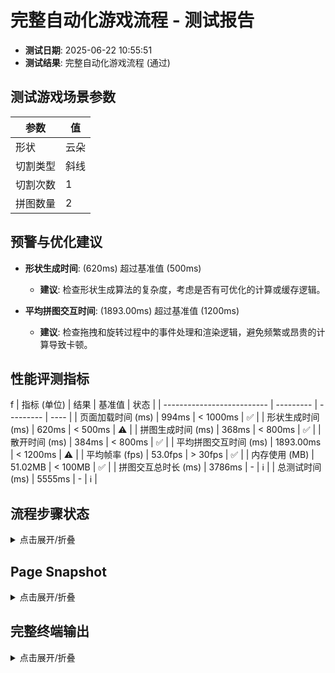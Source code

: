 <!--
{
  "version": "1.0",
  "data": {
    "fileName": "test-report-20250622105552.md",
    "title": "完整自动化游戏流程",
    "status": "通过",
    "timestamp": "2025-06-22T02:55:52.059Z",
    "metrics": {
      "loadTime": 994,
      "shapeGenerationTime": 620,
      "puzzleGenerationTime": 368,
      "scatterTime": 384,
      "avgInteractionTime": 1893,
      "avgFps": 53,
      "memoryUsage": 51.02
    },
    "scenario": {
      "shapeType": "云朵",
      "cutType": "斜线",
      "cutCount": 1,
      "pieceCount": 2
    }
  }
}
-->

# 完整自动化游戏流程 - 测试报告

- **测试日期**: 2025-06-22 10:55:51
- **测试结果**: 完整自动化游戏流程 (通过)

## 测试游戏场景参数

| 参数 | 值 |
|---|---|
| 形状 | 云朵 |
| 切割类型 | 斜线 |
| 切割次数 | 1 |
| 拼图数量 | 2 |


## 预警与优化建议
- **形状生成时间**: (620ms) 超过基准值 (500ms)
  - **建议**: 检查形状生成算法的复杂度，考虑是否有可优化的计算或缓存逻辑。

- **平均拼图交互时间**: (1893.00ms) 超过基准值 (1200ms)
  - **建议**: 检查拖拽和旋转过程中的事件处理和渲染逻辑，避免频繁或昂贵的计算导致卡顿。

## 性能评测指标
f
| 指标 (单位)                | 结果      | 基准值    | 状态 |
| -------------------------- | --------- | --------- | ---- |
| 页面加载时间 (ms)          | 994ms      | < 1000ms    | ✅ |
| 形状生成时间 (ms)          | 620ms | < 500ms | ⚠️ |
| 拼图生成时间 (ms)          | 368ms | < 800ms | ✅ |
| 散开时间 (ms)              | 384ms      | < 800ms    | ✅ |
| 平均拼图交互时间 (ms)      | 1893.00ms | < 1200ms | ⚠️ |
| 平均帧率 (fps)             | 53.0fps       | > 30fps     | ✅ |
| 内存使用 (MB)            | 51.02MB       | < 100MB     | ✅ |
| 拼图交互总时长 (ms)        | 3786ms | -         | ℹ️   |
| 总测试时间 (ms)            | 5555ms | -         | ℹ️   |


## 流程步骤状态
<details>
<summary>点击展开/折叠</summary>

```
步骤 1: 页面加载后渲染控制面板和画布 - 完成。
步骤 2: 选择云朵形状并生成 - 完成。
步骤 3: 选择斜线切割并渲染拼图 - 完成。
步骤 4: 点击散开拼图 - 完成。
步骤 5: 画布提示 (2 块) - 完成。
步骤 6: 拼图旋转和拖拽到目标位置 - 完成。
步骤 7: 最后1块拼图完成时，画布渲染完成效果 - 完成。
步骤 8: 点击重新开始按钮，清空画布，恢复初始游戏状态 - 完成。
```
</details>

## Page Snapshot
<details>
<summary>点击展开/折叠</summary>

```yaml
无 Page snapshot 信息。
```
</details>


## 完整终端输出
<details>
<summary>点击展开/折叠</summary>

```
步骤 1: 页面加载后渲染控制面板和画布 - 完成。
步骤 2: 选择云朵形状并生成 - 完成。
步骤 3: 选择斜线切割并渲染拼图 - 完成。
步骤 4: 点击散开拼图 - 完成。
步骤 5: 画布提示 (2 块) - 完成。
选中拼图块 0
拼图块 0 旋转后角度: 0 目标角度: 0
拼图块 0 拖拽后位置: { x: 646.870133211583, y: 534.0137165686937, rotation: 0 } 目标: { x: 646.870133211583, y: 534.0137165686937, rotation: 0 }
拼图块 0 拖拽完成，已完成数量更新为 1/2。
选中拼图块 1
拼图块 1 旋转后角度: 0 目标角度: 0
拼图块 1 拖拽后位置: { x: 357.8950610074703, y: 526.29939013873, rotation: 0 } 目标: { x: 357.8950610074703, y: 526.29939013873, rotation: 0 }
拼图块 1 拖拽完成，已完成数量更新为 2/2。
步骤 6: 拼图旋转和拖拽到目标位置 - 完成。
拼图交互总时长: 3786ms
平均拼图交互时间: 1893.00ms
步骤 7: 最后1块拼图完成时，画布渲染完成效果 - 完成。
步骤 8: 点击重新开始按钮，清空画布，恢复初始游戏状态 - 完成。

=== 性能评测结果 ===
✅ 页面加载时间: 994ms（基准值：1000ms）
⚠️ 形状生成时间: 620ms（基准值：500ms）
✅ 拼图生成时间: 368ms（基准值：800ms）
✅ 散开时间: 384ms（基准值：800ms）
⚠️ 平均拼图交互时间: 1893.00ms（基准值：1200ms）
✅ 平均帧率: 53.0fps（基准值：30fps）
✅ 内存使用: 51.02MB（基准值：100MB）
拼图交互总时长: 3786ms
总测试时间: 5555ms
====================

---PERF_METRICS_START---
{
  "loadTime": 994,
  "shapeGenerationTime": 620,
  "puzzleGenerationTime": 368,
  "scatterTime": 384,
  "pieceInteractionTimes": [
    1893,
    1893
  ],
  "memoryUsage": 53500000,
  "fps": [
    26,
    59,
    60,
    60,
    60
  ],
  "totalTestTime": 5555,
  "puzzleInteractionDuration": 3786,
  "avgInteractionTime": 1893,
  "shapeType": "云朵",
  "cutType": "斜线",
  "cutCount": 1,
  "pieceCount": 2
}
---PERF_METRICS_END---
测试通过: 完整自动化游戏流程测试成功。

```
</details>